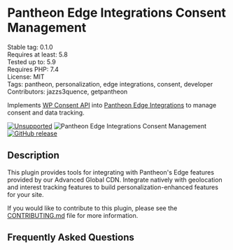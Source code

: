 # Pantheon Edge Integrations Consent Management

Stable tag: 0.1.0  
Requires at least: 5.8  
Tested up to: 5.9  
Requires PHP: 7.4  
License: MIT  
Tags: pantheon, personalization, edge integrations, consent, developer
Contributors: jazzs3quence, getpantheon

Implements [WP Consent API](https://github.com/rlankhorst/WP-Consent-Level-API) into [Pantheon Edge Integrations](https://pantheon.io/docs/guides/edge-integrations) to manage consent and data tracking. 

[![Unsupported](https://img.shields.io/badge/pantheon-unsupported-yellow?logo=pantheon&color=FFDC28)](https://pantheon.io/docs/oss-support-levels#unsupported) ![Pantheon Edge Integrations Consent Management](https://github.com/pantheon-systems/pantheon-edge-integrations-consent-management/actions/workflows/test.yml/badge.svg) [![GitHub release](https://img.shields.io/github/release/pantheon-systems/pantheon-edge-integrations-consent-management.svg)](https://github.com/pantheon-systems/pantheon-edge-integrations-consent-management/releases/)

## Description

This plugin provides tools for integrating with Pantheon's Edge features provided by our Advanced Global CDN. Integrate natively with geolocation and interest tracking features to build personalization-enhanced features for your site.

If you would like to contribute to this plugin, please see the [CONTRIBUTING.md](https://github.com/pantheon-systems/pantheon-wordpress-edge-integrations/blob/main/CONTRIBUTING.md) file for more information.

## Frequently Asked Questions

<!-- changelog -->